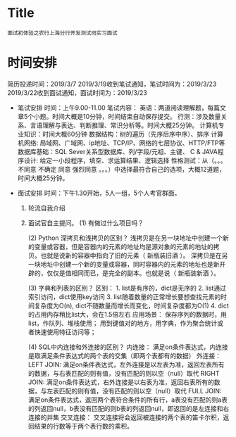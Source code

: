 # Title
    面试初体验之农行上海分行开发测试岗实习面试


# 时间安排
  
  简历投递时间：2019/3/7
     2019/3/19收到笔试通知，笔试时间为：2019/3/23
     2019/3/22收到面试通知，面试时间为：2019/3/23

  * 笔试安排
        时间：上午9.00-11.00
        笔试内容：
            英语：两道阅读理解题，每篇文章5个小题。时间大概是10分钟，时间结束自动保存提交。
            行测：涉及数量关系、言语理解与表达、判断推理、常识分析等。时间大概25分钟。
            计算机专业知识：时间大概60分钟
                数据结构：树的遍历（先序后序中序）、排序
                计算机网络: 局域网、广域网、ip地址、TCP/IP、网络的七层协议、HTTP/FTP等
                数据库基础：SQL Sever关系型数据库、列/字段/元祖、主键、
                C & JAVA程序设计: 给定一小段程序，填空、求运算结果、逻辑选择
            性格测试：从（。。。不同意 不确定 同意 强烈同意 。。。）中选择最符合自己的选项，大概12道题，时间大概25分钟。


   * 面试安排
        时间：下午1.30开始，5人一组，5个人考官群面。
        1. 轮流自我介绍

        2. 面试官自主提问。
            (1) 有做过什么项目吗？

            (2) Python 深拷贝和浅拷贝的区别？
                浅拷贝是在另一块地址中创建一个新的变量或容器，但是容器内的元素的地址均是源对象的元素的地址的拷贝。也就是说新的容器中指向了旧的元素（ 新瓶装旧酒 ）。
                深拷贝是在另一块地址中创建一个新的变量或容器，同时容器内的元素的地址也是新开辟的，仅仅是值相同而已，是完全的副本。也就是说（ 新瓶装新酒 ）。

            (3) 字典和列表的区别？
            区别：
                1. list是有序的，dict是无序的
                2. list通过索引访问，dict使用key访问
                3. list随着数量的正常增长要想查找元素的时间复杂度为O(n), dict不随数量而增长而变化，时间复杂度都为O(1)
                4. dict的占用内存稍比list大，会在1.5倍左右
                应用场景：
                保存序列的数据时，用list，作队列、堆栈使用；
                用到键值对的地方，用字典，作为聚合统计或者快速使用特征访问等；

            (4) SQL中内连接和外连接的区别？
                内连接：
                满足on条件表达式，内连接是取满足条件表达式的两个表的交集（即两个表都有的数据）
                外连接：
                LEFT JOIN: 满足on条件表达式，左外连接是以左表为准，返回左表所有的数据，与右表匹配的则有值，没有匹配的则以空（null）取代
                RIGHT JOIN: 满足on条件表达式，右外连接是以右表为准，返回右表所有的数据，与左表匹配的则有值，没有匹配的则以空（null）取代
                FULL JOIN: 满足on条件表达式，返回两个表符合条件的所有行，a表没有匹配的则a表的列返回null，b表没有匹配的则b表的列返回null，即返回的是左连接和右连接的并集
                交叉连接：
                交叉连接将会返回被连接的两个表的笛卡尔积，返回结果的行数等于两个表行数的乘积。
           
